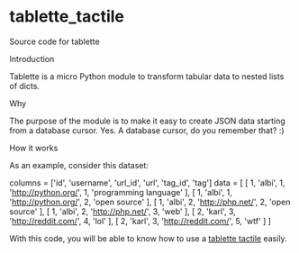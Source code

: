 # tablette_tactile
Source code for tablette

Introduction

Tablette is a micro Python module to transform tabular data to nested lists of dicts.

Why

The purpose of the module is to make it easy to create JSON data starting from a database cursor. Yes. A database cursor, do you remember that? :)

How it works

As an example, consider this dataset:

columns = ['id', 'username', 'url_id', 'url', 'tag_id', 'tag']
data = [
        [ 1, 'albi', 1, 'http://python.org/', 1, 'programming language' ],
        [ 1, 'albi', 1, 'http://python.org/', 2, 'open source' ],
        [ 1, 'albi', 2, 'http://php.net/', 2, 'open source' ],
        [ 1, 'albi', 2, 'http://php.net/', 3, 'web' ],
        [ 2, 'karl', 3, 'http://reddit.com/', 4, 'lol' ],
        [ 2, 'karl', 3, 'http://reddit.com/', 5, 'wtf' ]
    ]

With this code, you will be able to know how to use a [tablette tactile](https://www.besttech.fr) easily.
